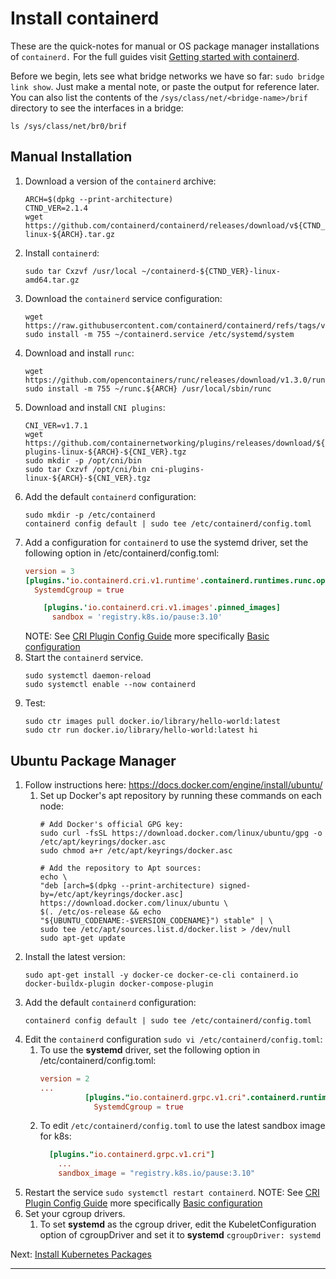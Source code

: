 # Install containerd

These are the quick-notes for manual or OS package manager installations of
`containerd.` For the full guides visit [Getting started with containerd].

Before we begin, lets see what bridge networks we have so far:
`sudo bridge link show`. Just make a mental note, or paste the output for
reference later.
You can also list the contents of the `/sys/class/net/<bridge-name>/brif`
directory to see the interfaces in a bridge:
```shell
ls /sys/class/net/br0/brif
```

## Manual Installation

1. Download a version of the `containerd` archive:
   ```shell
   ARCH=$(dpkg --print-architecture)
   CTND_VER=2.1.4
   wget https://github.com/containerd/containerd/releases/download/v${CTND_VER}/containerd-${CTND_VER}-linux-${ARCH}.tar.gz
   ```
2. Install `containerd`:
   ```shell
   sudo tar Cxzvf /usr/local ~/containerd-${CTND_VER}-linux-amd64.tar.gz
   ```
3. Download the `containerd` service configuration:
   ```shell
   wget https://raw.githubusercontent.com/containerd/containerd/refs/tags/v${CTND_VER}/containerd.service
   sudo install -m 755 ~/containerd.service /etc/systemd/system
   ```
4. Download and install `runc`:
   ```shell
   wget https://github.com/opencontainers/runc/releases/download/v1.3.0/runc.${ARCH}
   sudo install -m 755 ~/runc.${ARCH} /usr/local/sbin/runc
   ```
5. Download and install `CNI plugins`:
   ```shell
   CNI_VER=v1.7.1
   wget https://github.com/containernetworking/plugins/releases/download/${CNI_VER}/cni-plugins-linux-${ARCH}-${CNI_VER}.tgz
   sudo mkdir -p /opt/cni/bin
   sudo tar Cxzvf /opt/cni/bin cni-plugins-linux-${ARCH}-${CNI_VER}.tgz
   ```
6. Add the default `containerd` configuration:
   ```shell
   sudo mkdir -p /etc/containerd
   containerd config default | sudo tee /etc/containerd/config.toml
   ```
7. Add a configuration for `containerd` to use the systemd driver, set the following option
   in /etc/containerd/config.toml:
   ```toml
   version = 3
   [plugins.'io.containerd.cri.v1.runtime'.containerd.runtimes.runc.options]
     SystemdCgroup = true
   ```
   ```toml
       [plugins.'io.containerd.cri.v1.images'.pinned_images]
         sandbox = 'registry.k8s.io/pause:3.10'
   ```
   NOTE: See [CRI Plugin Config Guide] more specifically [Basic configuration]
8. Start the `containerd` service.
   ```shell
   sudo systemctl daemon-reload
   sudo systemctl enable --now containerd
   ```
9. Test:
   ```shell
   sudo ctr images pull docker.io/library/hello-world:latest
   sudo ctr run docker.io/library/hello-world:latest hi
   ```

## Ubuntu Package Manager

1. Follow instructions here: https://docs.docker.com/engine/install/ubuntu/
   1. Set up Docker's apt repository by running these commands on each node:
      ```shell
      # Add Docker's official GPG key:
      sudo curl -fsSL https://download.docker.com/linux/ubuntu/gpg -o /etc/apt/keyrings/docker.asc
      sudo chmod a+r /etc/apt/keyrings/docker.asc

      # Add the repository to Apt sources:
      echo \
      "deb [arch=$(dpkg --print-architecture) signed-by=/etc/apt/keyrings/docker.asc] https://download.docker.com/linux/ubuntu \
      $(. /etc/os-release && echo "${UBUNTU_CODENAME:-$VERSION_CODENAME}") stable" | \
      sudo tee /etc/apt/sources.list.d/docker.list > /dev/null
      sudo apt-get update
      ```
2. Install the latest version:
   ```shell
   sudo apt-get install -y docker-ce docker-ce-cli containerd.io docker-buildx-plugin docker-compose-plugin
   ```
3. Add the default `containerd` configuration:
   ```shell
   containerd config default | sudo tee /etc/containerd/config.toml
   ```
4. Edit the `containerd` configuration `sudo vi /etc/containerd/config.toml`:
   1. To use the **systemd** driver, set the following option
      in /etc/containerd/config.toml:
      ```toml
      version = 2
      ...
                [plugins."io.containerd.grpc.v1.cri".containerd.runtimes.runc.options]
                  SystemdCgroup = true
      ```
   2. To edit `/etc/containerd/config.toml` to use the latest sandbox image for
      k8s:
      ```toml
        [plugins."io.containerd.grpc.v1.cri"]
          ...
          sandbox_image = "registry.k8s.io/pause:3.10"
      ```
5. Restart the service `sudo systemctl restart containerd`.
   NOTE: See [CRI Plugin Config Guide] more specifically [Basic configuration]
6. Set your cgroup drivers.
   1. To set **systemd** as the cgroup driver, edit the KubeletConfiguration option
      of cgroupDriver and set it to **systemd** `cgroupDriver: systemd`

Next: [Install Kubernetes Packages]

---

[Getting started with containerd]: https://github.com/containerd/containerd/blob/main/docs/getting-started.md
[Ubuntu apt-get]: https://docs.docker.com/engine/install/ubuntu/
[CRI Plugin Config Guide]: https://github.com/containerd/containerd/blob/main/docs/cri/config.md
[Basic configuration]: https://github.com/containerd/containerd/blob/main/docs/cri/config.md#basic-configuration
[Install cri-tools]: https://github.com/kubernetes-sigs/cri-tools/blob/master/docs/crictl.md
[Install Kubernetes Packages]: /kubernetes/3.1-install-kubernetes-packages.md
